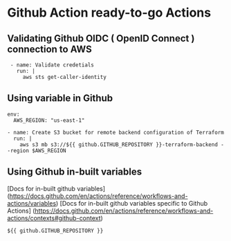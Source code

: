 # Github Action ready-to-go Actions

## Validating Github OIDC ( OpenID Connect ) connection to AWS
```
 - name: Validate credetials
   run: |
     aws sts get-caller-identity
```

## Using variable in Github

```
env:
  AWS_REGION: "us-east-1"

- name: Create S3 bucket for remote backend configuration of Terraform
  run: |
    aws s3 mb s3://${{ github.GITHUB_REPOSITORY }}-terraform-backend --region $AWS_REGION
```
## Using Github in-built variables

[Docs for in-built github variables] (https://docs.github.com/en/actions/reference/workflows-and-actions/variables)
[Docs for in-built github variables specific to Github Actions] (https://docs.github.com/en/actions/reference/workflows-and-actions/contexts#github-context)

```
${{ github.GITHUB_REPOSITORY }}
```
